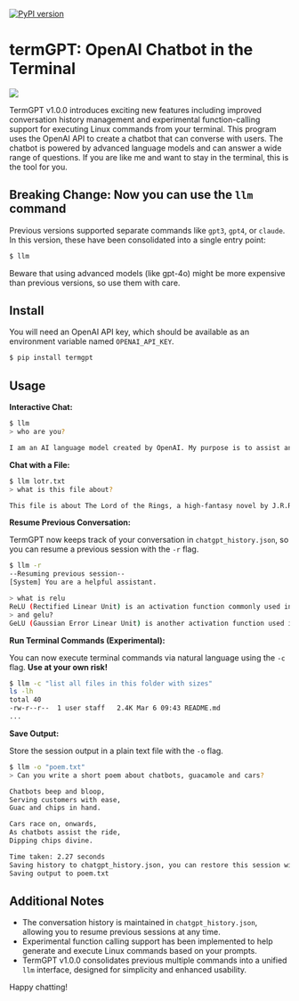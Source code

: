 [![PyPI version](https://badge.fury.io/py/termgpt.svg)](https://badge.fury.io/py/termgpt)

# termGPT: OpenAI Chatbot in the Terminal

![](assets/termGPT.gif)

TermGPT v1.0.0 introduces exciting new features including improved conversation history management and experimental function-calling support for executing Linux commands from your terminal. This program uses the OpenAI API to create a chatbot that can converse with users. The chatbot is powered by advanced language models and can answer a wide range of questions. If you are like me and want to stay in the terminal, this is the tool for you.

## Breaking Change: Now you can use the `llm` command

Previous versions supported separate commands like `gpt3`, `gpt4`, or `claude`. In this version, these have been consolidated into a single entry point:

```bash
$ llm
```

Beware that using advanced models (like gpt-4o) might be more expensive than previous versions, so use them with care.

## Install
You will need an OpenAI API key, which should be available as an environment variable named `OPENAI_API_KEY`.

```bash
$ pip install termgpt
```

## Usage

**Interactive Chat:**

```bash
$ llm
> who are you?

I am an AI language model created by OpenAI. My purpose is to assist and respond to your queries to the best of my abilities.
```

**Chat with a File:**

```bash
$ llm lotr.txt
> what is this file about?

This file is about The Lord of the Rings, a high-fantasy novel by J.R.R. Tolkien. It describes the plot, characters, setting, and the work's impact on modern fantasy literature.
```

**Resume Previous Conversation:**

TermGPT now keeps track of your conversation in `chatgpt_history.json`, so you can resume a previous session with the `-r` flag.

```bash
$ llm -r
--Resuming previous session--
[System] You are a helpful assistant.

> what is relu
ReLU (Rectified Linear Unit) is an activation function commonly used in deep neural networks...
> and gelu?
GeLU (Gaussian Error Linear Unit) is another activation function used in deep neural networks...
```

**Run Terminal Commands (Experimental):**

You can now execute terminal commands via natural language using the `-c` flag. **Use at your own risk!**

```bash
$ llm -c "list all files in this folder with sizes"
ls -lh
total 40
-rw-r--r--  1 user staff   2.4K Mar 6 09:43 README.md
...
```

**Save Output:**

Store the session output in a plain text file with the `-o` flag.

```bash
$ llm -o "poem.txt"
> Can you write a short poem about chatbots, guacamole and cars?

Chatbots beep and bloop,
Serving customers with ease,
Guac and chips in hand.

Cars race on, onwards,
As chatbots assist the ride,
Dipping chips divine.

Time taken: 2.27 seconds
Saving history to chatgpt_history.json, you can restore this session with `-r`
Saving output to poem.txt
```

## Additional Notes
- The conversation history is maintained in `chatgpt_history.json`, allowing you to resume previous sessions at any time.
- Experimental function calling support has been implemented to help generate and execute Linux commands based on your prompts.
- TermGPT v1.0.0 consolidates previous multiple commands into a unified `llm` interface, designed for simplicity and enhanced usability.

Happy chatting!

